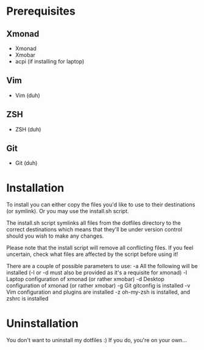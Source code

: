 # Prerequisites
## Xmonad
- Xmonad
- Xmobar
- acpi (if installing for laptop)

## Vim 
- Vim (duh)

## ZSH
- ZSH (duh)

## Git
- Git (duh)

# Installation
To install you can either copy the files you'd like to use to their destinations (or symlink). Or you may use the install.sh script.

The install.sh script symlinks all files from the dotfiles directory to the correct destinations which means that they'll be under version control should you wish to make any changes.

Please note that the install script will remove all conflicting files. If you feel uncertain, check what files are affected by the script before using it!

There are a couple of possible parameters to use:
-a All the following will be installed (-l or -d must also be provided as it's a requisite for xmonad)
-l Laptop configuration of xmonad (or rather xmobar)
-d Desktop configuration of xmonad (or rather xmobar)
-g Git gitconfig is installed
-v Vim configuration and plugins are installed
-z oh-my-zsh is installed, and zshrc is installed

# Uninstallation
You don't want to uninstall my dotfiles :) If you do, you're on your own...

